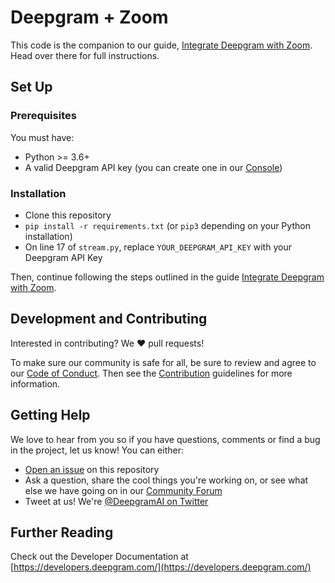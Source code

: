 # Deepgram + Zoom

This code is the companion to our guide, [Integrate Deepgram with Zoom](https://developers.deepgram.com/docs/integrate-deepgram-with-zoom). Head over there for full instructions.

## Set Up

### Prerequisites
You must have:

* Python >= 3.6+
* A valid Deepgram API key (you can create one in our [Console](https://console.deepgram.com/))

### Installation

* Clone this repository
* `pip install -r requirements.txt` (or `pip3` depending on your Python installation)
* On line 17 of `stream.py`, replace `YOUR_DEEPGRAM_API_KEY` with your Deepgram API Key

Then, continue following the steps outlined in the guide [Integrate Deepgram with Zoom](https://developers.deepgram.com/docs/integrate-deepgram-with-zoom).

## Development and Contributing

Interested in contributing? We ❤️ pull requests!

To make sure our community is safe for all, be sure to review and agree to our
[Code of Conduct](./CODE_OF_CONDUCT.md). Then see the
[Contribution](./CONTRIBUTING.md) guidelines for more information.

## Getting Help

We love to hear from you so if you have questions, comments or find a bug in the
project, let us know! You can either:

- [Open an issue](https://github.com/deepgram/[reponame]/issues/new) on this repository
- Ask a question, share the cool things you're working on, or see what else we have going on in our [Community Forum](https://github.com/orgs/deepgram/discussions/)
- Tweet at us! We're [@DeepgramAI on Twitter](https://twitter.com/DeepgramAI)

## Further Reading

Check out the Developer Documentation at [https://developers.deepgram.com/](https://developers.deepgram.com/)
